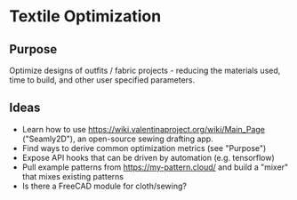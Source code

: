 # Textile Optimization

## Purpose

Optimize designs of outfits / fabric projects - reducing the materials used, time to build, and other user specified parameters.

## Ideas

- Learn how to use https://wiki.valentinaproject.org/wiki/Main_Page ("Seamly2D"), an open-source sewing drafting app.
- Find ways to derive common optimization metrics (see "Purpose")
- Expose API hooks that can be driven by automation (e.g. tensorflow)
- Pull example patterns from https://my-pattern.cloud/ and build a "mixer" that mixes existing patterns
- Is there a FreeCAD module for cloth/sewing?
